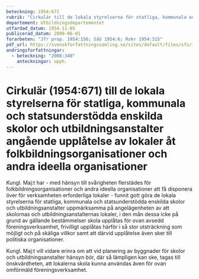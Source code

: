 ```yaml
---
beteckning: 1954:671
rubrik: "Cirkulär till de lokala styrelserna för statliga, kommunala och statsunderstödda enskilda skolor och utbildningsanstalter angående upplåtelse av lokaler åt folkbildningsorganisationer och andra ideella organisationer"
departement: Utbildningsdepartementet
utfardad_datum: 1954-11-05
publicerad_datum: 2009-06-01
forarbeten: "Jfr prop. 1954:156; SäU 1954:6; Rskr 1954:315"
pdf_url: https://svenskforfattningssamling.se/sites/default/files/sfs/1954-11/SFS1954-671.pdf
andringsforfattningar:
  - beteckning: "2008:340"
    anteckningar: upph.
---
```


# Cirkulär (1954:671) till de lokala styrelserna för statliga, kommunala och statsunderstödda enskilda skolor och utbildningsanstalter angående upplåtelse av lokaler åt folkbildningsorganisationer och andra ideella organisationer

Kungl. Maj:t har - med hänsyn till svårigheten flerstädes för folkbildningsorganisationer och andra ideella organisationer att få disponera över för verksamheten erforderliga lokaler - funnit gott göra de lokala styrelserna för statliga, kommunala och statsunderstödda enskilda skolor och utbildningsanstalter uppmärksamma på angelägenheten av att skolornas och utbildningsanstalternas lokaler, i den mån dessa icke på grund av gällande bestämmelser skola upplåtas för ovan avsedd föreningsverksamhet, frivilligt upplåtas härför i så stor utsträckning som möjligt och på skäliga villkor samt att därvid upplåtelse även sker till politiska organisationer.

Kungl. Maj:t vill vidare erinra om att vid planering av byggnader för skolor och utbildningsanstalter hänsyn bör, där så lämpligen kan ske, tagas till önskvärdheten, att lokalerna skola kunna användas även för ovan omförmäld föreningsverksamhet.